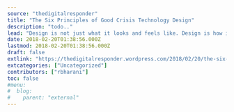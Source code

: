 ```yaml
---
source: "thedigitalresponder"
title: "The Six Principles of Good Crisis Technology Design"
description: "todo.."
lead: "Design is not just what it looks and feels like. Design is how it works.  Steve Jobs I was recently having coffee with a friend in the crisis technology community (hi, Willow!), and we were bemoaning the lack of design in many crisis technology circles. Whether supporting public safety (emergency management, police, fire, EMS []"
date: 2018-02-20T01:38:56.000Z
lastmod: 2018-02-20T01:38:56.000Z
draft: false
extlink: "https://thedigitalresponder.wordpress.com/2018/02/20/the-six-principles-of-good-crisis-technology-design/"
extcategories: ["Uncategorized"]
contributors: ["rbharani"]
toc: false
#menu:
#  blog:
#    parent: "external"
---
```

